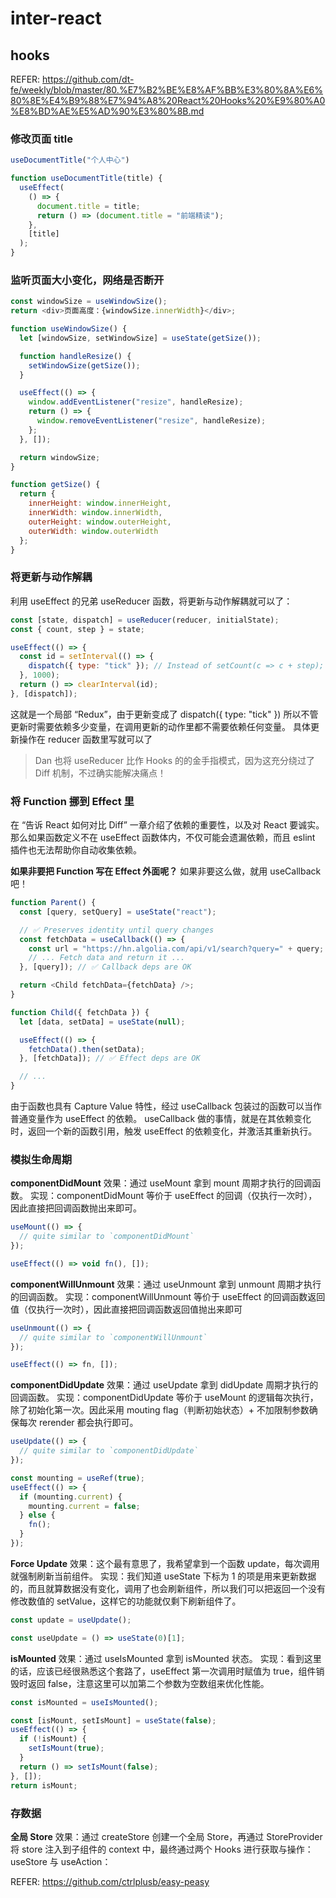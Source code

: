 # inter-react

## hooks

REFER: https://github.com/dt-fe/weekly/blob/master/80.%E7%B2%BE%E8%AF%BB%E3%80%8A%E6%80%8E%E4%B9%88%E7%94%A8%20React%20Hooks%20%E9%80%A0%E8%BD%AE%E5%AD%90%E3%80%8B.md

### 修改页面 title

```js
useDocumentTitle("个人中心")

function useDocumentTitle(title) {
  useEffect(
    () => {
      document.title = title;
      return () => (document.title = "前端精读");
    },
    [title]
  );
}
```

### 监听页面大小变化，网络是否断开

```js
const windowSize = useWindowSize();
return <div>页面高度：{windowSize.innerWidth}</div>;

function useWindowSize() {
  let [windowSize, setWindowSize] = useState(getSize());

  function handleResize() {
    setWindowSize(getSize());
  }

  useEffect(() => {
    window.addEventListener("resize", handleResize);
    return () => {
      window.removeEventListener("resize", handleResize);
    };
  }, []);

  return windowSize;
}

function getSize() {
  return {
    innerHeight: window.innerHeight,
    innerWidth: window.innerWidth,
    outerHeight: window.outerHeight,
    outerWidth: window.outerWidth
  };
}
```

### 将更新与动作解耦

利用 useEffect 的兄弟 useReducer 函数，将更新与动作解耦就可以了：

```js
const [state, dispatch] = useReducer(reducer, initialState);
const { count, step } = state;

useEffect(() => {
  const id = setInterval(() => {
    dispatch({ type: "tick" }); // Instead of setCount(c => c + step);
  }, 1000);
  return () => clearInterval(id);
}, [dispatch]);
```

这就是一个局部 “Redux”，由于更新变成了 dispatch({ type: "tick" }) 所以不管更新时需要依赖多少变量，在调用更新的动作里都不需要依赖任何变量。 具体更新操作在 reducer 函数里写就可以了

> Dan 也将 useReducer 比作 Hooks 的的金手指模式，因为这充分绕过了 Diff 机制，不过确实能解决痛点！

### 将 Function 挪到 Effect 里

在 “告诉 React 如何对比 Diff” 一章介绍了依赖的重要性，以及对 React 要诚实。那么如果函数定义不在 useEffect 函数体内，不仅可能会遗漏依赖，而且 eslint 插件也无法帮助你自动收集依赖。

**如果非要把 Function 写在 Effect 外面呢？**
如果非要这么做，就用 useCallback 吧！

```js
function Parent() {
  const [query, setQuery] = useState("react");

  // ✅ Preserves identity until query changes
  const fetchData = useCallback(() => {
    const url = "https://hn.algolia.com/api/v1/search?query=" + query;
    // ... Fetch data and return it ...
  }, [query]); // ✅ Callback deps are OK

  return <Child fetchData={fetchData} />;
}

function Child({ fetchData }) {
  let [data, setData] = useState(null);

  useEffect(() => {
    fetchData().then(setData);
  }, [fetchData]); // ✅ Effect deps are OK

  // ...
}
```

由于函数也具有 Capture Value 特性，经过 useCallback 包装过的函数可以当作普通变量作为 useEffect 的依赖。
useCallback 做的事情，就是在其依赖变化时，返回一个新的函数引用，触发 useEffect 的依赖变化，并激活其重新执行。

### 模拟生命周期

**componentDidMount**
效果：通过 useMount 拿到 mount 周期才执行的回调函数。
实现：componentDidMount 等价于 useEffect 的回调（仅执行一次时），因此直接把回调函数抛出来即可。

```js
useMount(() => {
  // quite similar to `componentDidMount`
});

useEffect(() => void fn(), []);
```

**componentWillUnmount**
效果：通过 useUnmount 拿到 unmount 周期才执行的回调函数。
实现：componentWillUnmount 等价于 useEffect 的回调函数返回值（仅执行一次时），因此直接把回调函数返回值抛出来即可

```js
useUnmount(() => {
  // quite similar to `componentWillUnmount`
});

useEffect(() => fn, []);
```

**componentDidUpdate**
效果：通过 useUpdate 拿到 didUpdate 周期才执行的回调函数。
实现：componentDidUpdate 等价于 useMount 的逻辑每次执行，除了初始化第一次。因此采用 mouting flag（判断初始状态）+ 不加限制参数确保每次 rerender 都会执行即可。

```js
useUpdate(() => {
  // quite similar to `componentDidUpdate`
});

const mounting = useRef(true);
useEffect(() => {
  if (mounting.current) {
    mounting.current = false;
  } else {
    fn();
  }
});
```

**Force Update**
效果：这个最有意思了，我希望拿到一个函数 update，每次调用就强制刷新当前组件。
实现：我们知道 useState 下标为 1 的项是用来更新数据的，而且就算数据没有变化，调用了也会刷新组件，所以我们可以把返回一个没有修改数值的 setValue，这样它的功能就仅剩下刷新组件了。

```js
const update = useUpdate();

const useUpdate = () => useState(0)[1];
```

**isMounted**
效果：通过 useIsMounted 拿到 isMounted 状态。
实现：看到这里的话，应该已经很熟悉这个套路了，useEffect 第一次调用时赋值为 true，组件销毁时返回 false，注意这里可以加第二个参数为空数组来优化性能。

```js
const isMounted = useIsMounted();

const [isMount, setIsMount] = useState(false);
useEffect(() => {
  if (!isMount) {
    setIsMount(true);
  }
  return () => setIsMount(false);
}, []);
return isMount;
```

### 存数据

**全局 Store**
效果：通过 createStore 创建一个全局 Store，再通过 StoreProvider 将 store 注入到子组件的 context 中，最终通过两个 Hooks 进行获取与操作：useStore 与 useAction：

REFER: https://github.com/ctrlplusb/easy-peasy
